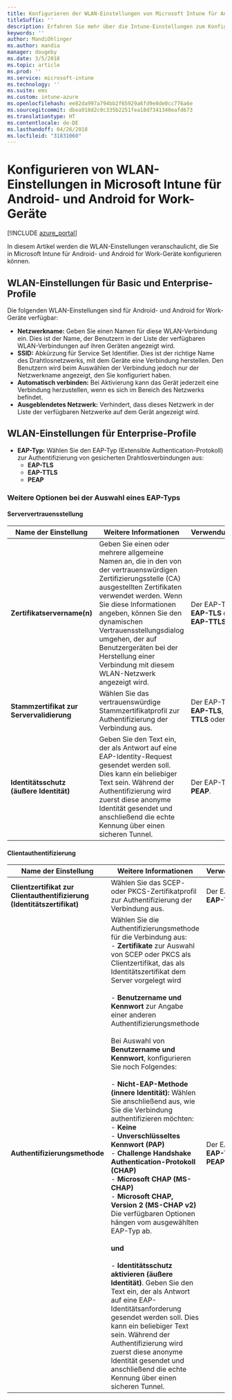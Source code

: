 ```yaml
---
title: Konfigurieren der WLAN-Einstellungen von Microsoft Intune für Android-Geräte
titleSuffix: ''
description: Erfahren Sie mehr über die Intune-Einstellungen zum Konfigurieren von WLAN-Verbindungen auf Android- und Android for Work-Geräten.
keywords: ''
author: MandiOhlinger
ms.author: mandia
manager: dougeby
ms.date: 3/5/2018
ms.topic: article
ms.prod: ''
ms.service: microsoft-intune
ms.technology: ''
ms.suite: ems
ms.custom: intune-azure
ms.openlocfilehash: ee82da997a794bb2f65929a6fd9e0de0cc776a6e
ms.sourcegitcommit: dbea918d2c0c335b2251fea18d7341340eafd673
ms.translationtype: HT
ms.contentlocale: de-DE
ms.lasthandoff: 04/26/2018
ms.locfileid: "31831060"
---
```

# <a name="configure-wi-fi-settings-in-microsoft-intune-for-devices-running-android-and-android-for-work"></a>Konfigurieren von WLAN-Einstellungen in Microsoft Intune für Android- und Android for Work-Geräte  

[!INCLUDE [azure_portal](./includes/azure_portal.md)]

In diesem Artikel werden die WLAN-Einstellungen veranschaulicht, die Sie in Microsoft Intune für Android- und Android for Work-Geräte konfigurieren können.

## <a name="wi-fi-settings-for-basic-and-enterprise-profiles"></a>WLAN-Einstellungen für Basic und Enterprise-Profile

Die folgenden WLAN-Einstellungen sind für Android- und Android for Work-Geräte verfügbar:

- **Netzwerkname:** Geben Sie einen Namen für diese WLAN-Verbindung ein. Dies ist der Name, der Benutzern in der Liste der verfügbaren WLAN-Verbindungen auf ihren Geräten angezeigt wird.
- **SSID:** Abkürzung für Service Set Identifier. Dies ist der richtige Name des Drahtlosnetzwerks, mit dem Geräte eine Verbindung herstellen. Den Benutzern wird beim Auswählen der Verbindung jedoch nur der Netzwerkname angezeigt, den Sie konfiguriert haben.
- **Automatisch verbinden:** Bei Aktivierung kann das Gerät jederzeit eine Verbindung herzustellen, wenn es sich im Bereich des Netzwerks befindet.
- **Ausgeblendetes Netzwerk:** Verhindert, dass dieses Netzwerk in der Liste der verfügbaren Netzwerke auf dem Gerät angezeigt wird.


## <a name="wi-fi-settings-for-enterprise-profiles-only"></a>WLAN-Einstellungen für Enterprise-Profile

- **EAP-Typ:** Wählen Sie den EAP-Typ (Extensible Authentication-Protokoll) zur Authentifizierung von gesicherten Drahtlosverbindungen aus:
    - **EAP-TLS**
    - **EAP-TTLS**
    - **PEAP**

### <a name="further-options-when-you-choose-an-eap-type"></a>Weitere Optionen bei der Auswahl eines EAP-Typs

#### <a name="server-trust"></a>Serververtrauensstellung



|Name der Einstellung|Weitere Informationen|Verwendungsgrund|
|-------------|---------------|-----------|
|**Zertifikatservername(n)**|Geben Sie einen oder mehrere allgemeine Namen an, die in den von der vertrauenswürdigen Zertifizierungsstelle (CA) ausgestellten Zertifikaten verwendet werden. Wenn Sie diese Informationen angeben, können Sie den dynamischen Vertrauensstellungsdialog umgehen, der auf Benutzergeräten bei der Herstellung einer Verbindung mit diesem WLAN-Netzwerk angezeigt wird.|Der EAP-Typ ist **EAP-TLS** oder **EAP-TTLS**.|
|**Stammzertifikat zur Servervalidierung**|Wählen Sie das vertrauenswürdige Stammzertifikatprofil zur Authentifizierung der Verbindung aus. |Der EAP-Typ ist **EAP-TLS**, **EAP-TTLS** oder **PEAP**.|
|**Identitätsschutz (äußere Identität)**|Geben Sie den Text ein, der als Antwort auf eine EAP-Identity-Request gesendet werden soll. Dies kann ein beliebiger Text sein. Während der Authentifizierung wird zuerst diese anonyme Identität gesendet und anschließend die echte Kennung über einen sicheren Tunnel.|Der EAP-Typ ist **PEAP**.|


#### <a name="client-authentication"></a>Clientauthentifizierung


|                                     Name der Einstellung                                     |                                                                                                                                                                                                                                                                                                                                                                                                                                                                                                                                                                       Weitere Informationen                                                                                                                                                                                                                                                                                                                                                                                                                                                                                                                                                                       |                            Verwendungsgrund                            |
|--------------------------------------------------------------------------------------|--------------------------------------------------------------------------------------------------------------------------------------------------------------------------------------------------------------------------------------------------------------------------------------------------------------------------------------------------------------------------------------------------------------------------------------------------------------------------------------------------------------------------------------------------------------------------------------------------------------------------------------------------------------------------------------------------------------------------------------------------------------------------------------------------------------------------------------------------------------------------------------------------------------------------------------------------------------------------------------------------------------------------------------------------------------------------------------------------------------------------------------------------------------|----------------------------------------------------------------|
| <strong>Clientzertifikat zur Clientauthentifizierung (Identitätszertifikat)</strong> |                                                                                                                                                                                                                                                                                                                                                                                                                                                                                                                                       Wählen Sie das SCEP- oder PKCS-Zertifikatprofil zur Authentifizierung der Verbindung aus.                                                                                                                                                                                                                                                                                                                                                                                                                                                                                                                                       |              Der EAP-Typ ist <strong>EAP-TLS</strong>.              |
|                        <strong>Authentifizierungsmethode</strong>                        | Wählen Sie die Authentifizierungsmethode für die Verbindung aus:<br>- <strong>Zertifikate</strong> zur Auswahl von SCEP oder PKCS als Clientzertifikat, das als Identitätszertifikat dem Server vorgelegt wird<br><br>- <strong>Benutzername und Kennwort</strong> zur Angabe einer anderen Authentifizierungsmethode <br><br>Bei Auswahl von <strong>Benutzername und Kennwort</strong>, konfigurieren Sie noch Folgendes:<br><br>-  <strong>Nicht-EAP-Methode (innere Identität):</strong> Wählen Sie anschließend aus, wie Sie die Verbindung authentifizieren möchten:<br>- <strong>Keine</strong><br>- <strong>Unverschlüsseltes Kennwort (PAP)</strong><br>- <strong>Challenge Handshake Authentication-Protokoll (CHAP)</strong><br>- <strong>Microsoft CHAP (MS-CHAP)</strong><br>- <strong>Microsoft CHAP, Version 2 (MS-CHAP v2)</strong><br>Die verfügbaren Optionen hängen vom ausgewählten EAP-Typ ab.<br><br><strong>und</strong><br><br>- <strong>Identitätsschutz aktivieren (äußere Identität)</strong>. Geben Sie den Text ein, der als Antwort auf eine EAP-Identitätsanforderung gesendet werden soll. Dies kann ein beliebiger Text sein. Während der Authentifizierung wird zuerst diese anonyme Identität gesendet und anschließend die echte Kennung über einen sicheren Tunnel. | Der EAP-Typ ist <strong>EAP-TTLS</strong> oder <strong>PEAP</strong>. |


